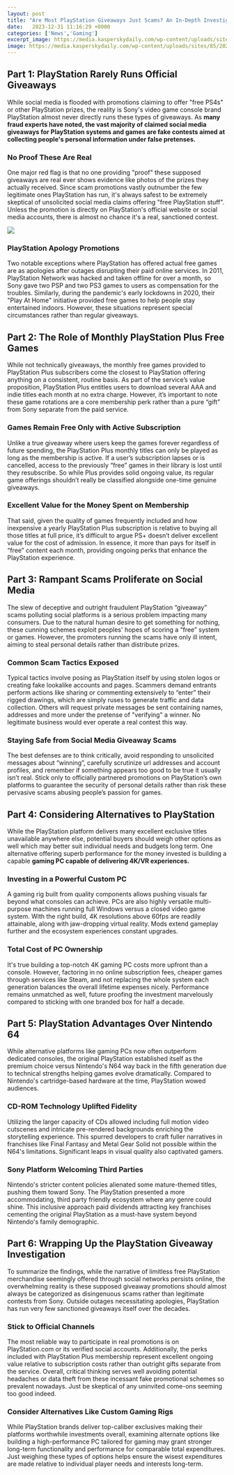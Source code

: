 ```yaml
---
layout: post
title: "Are Most PlayStation Giveaways Just Scams? An In-Depth Investigation"
date:   2023-12-31 11:16:29 +0000
categories: ['News','Gaming']
excerpt_image: https://media.kasperskydaily.com/wp-content/uploads/sites/85/2021/03/19074543/scam-with-playstation-5-giveaway-screenshot-1.png
image: https://media.kasperskydaily.com/wp-content/uploads/sites/85/2021/03/19074543/scam-with-playstation-5-giveaway-screenshot-1.png
---
```


## Part 1: PlayStation Rarely Runs Official Giveaways
While social media is flooded with promotions claiming to offer "free PS4s" or other PlayStation prizes, the reality is Sony's video game console brand PlayStation almost never directly runs these types of giveaways. As **many fraud experts have noted, the vast majority of claimed social media giveaways for PlayStation systems and games are fake contests aimed at collecting people's personal information under false pretenses.**
### No Proof These Are Real
One major red flag is that no one providing "proof" these supposed giveaways are real ever shows evidence like photos of the prizes they actually received. Since scam promotions vastly outnumber the few legitimate ones PlayStation has run, it's always safest to be extremely skeptical of unsolicited social media claims offering "free PlayStation stuff". Unless the promotion is directly on PlayStation's official website or social media accounts, there is almost no chance it's a real, sanctioned contest.

![](https://media.kasperskydaily.com/wp-content/uploads/sites/85/2021/03/19074543/scam-with-playstation-5-giveaway-screenshot-1.png)
### PlayStation Apology Promotions
Two notable exceptions where PlayStation has offered actual free games are as apologies after outages disrupting their paid online services. In 2011, PlayStation Network was hacked and taken offline for over a month, so Sony gave two PSP and two PS3 games to users as compensation for the troubles. Similarly, during the pandemic's early lockdowns in 2020, their "Play At Home" initiative provided free games to help people stay entertained indoors. However, these situations represent special circumstances rather than regular giveaways.
## Part 2: The Role of Monthly PlayStation Plus Free Games 
While not technically giveaways, the monthly free games provided to PlayStation Plus subscribers come the closest to PlayStation offering anything on a consistent, routine basis. As part of the service’s value proposition, PlayStation Plus entitles users to download several AAA and indie titles each month at no extra charge. However, it’s important to note these game rotations are a core membership perk rather than a pure “gift” from Sony separate from the paid service.
### Games Remain Free Only with Active Subscription
Unlike a true giveaway where users keep the games forever regardless of future spending, the PlayStation Plus monthly titles can only be played as long as the membership is active. If a user’s subscription lapses or is cancelled, access to the previously “free” games in their library is lost until they resubscribe. So while Plus provides solid ongoing value, its regular game offerings shouldn’t really be classified alongside one-time genuine giveaways.
### Excellent Value for the Money Spent on Membership 
That said, given the quality of games frequently included and how inexpensive a yearly PlayStation Plus subscription is relative to buying all those titles at full price, it’s difficult to argue PS+ doesn’t deliver excellent value for the cost of admission. In essence, it more than pays for itself in “free” content each month, providing ongoing perks that enhance the PlayStation experience.
## Part 3: Rampant Scams Proliferate on Social Media
The slew of deceptive and outright fraudulent PlayStation “giveaway” scams polluting social platforms is a serious problem impacting many consumers. Due to the natural human desire to get something for nothing, these cunning schemes exploit peoples' hopes of scoring a “free” system or games. However, the promoters running the scams have only ill intent, aiming to steal personal details rather than distribute prizes.
### Common Scam Tactics Exposed  
Typical tactics involve posing as PlayStation itself by using stolen logos or creating fake lookalike accounts and pages. Scammers demand entrants perform actions like sharing or commenting extensively to “enter” their rigged drawings, which are simply ruses to generate traffic and data collection. Others will request private messages be sent containing names, addresses and more under the pretense of "verifying" a winner. No legitimate business would ever operate a real contest this way.
### Staying Safe from Social Media Giveaway Scams
The best defenses are to think critically, avoid responding to unsolicited messages about “winning”, carefully scrutinize url addresses and account profiles, and remember if something appears too good to be true it usually isn’t real. Stick only to officially partnered promotions on PlayStation’s own platforms to guarantee the security of personal details rather than risk these pervasive scams abusing people’s passion for games.
## Part 4: Considering Alternatives to PlayStation 
While the PlayStation platform delivers many excellent exclusive titles unavailable anywhere else, potential buyers should weigh other options as well which may better suit individual needs and budgets long term. One alternative offering superb performance for the money invested is building a capable **gaming PC capable of delivering 4K/VR experiences.**
### Investing in a Powerful Custom PC
A gaming rig built from quality components allows pushing visuals far beyond what consoles can achieve. PCs are also highly versatile multi-purpose machines running full Windows versus a closed video game system. With the right build, 4K resolutions above 60fps are readily attainable, along with jaw-dropping virtual reality. Mods extend gameplay further and the ecosystem experiences constant upgrades. 
### Total Cost of PC Ownership 
It's true building a top-notch 4K gaming PC costs more upfront than a console. However, factoring in no online subscription fees, cheaper games through services like Steam, and not replacing the whole system each generation balances the overall lifetime expenses nicely. Performance remains unmatched as well, future proofing the investment marvelously compared to sticking with one branded box for half a decade.
## Part 5: PlayStation Advantages Over Nintendo 64
While alternative platforms like gaming PCs now often outperform dedicated consoles, the original PlayStation established itself as the premium choice versus Nintendo's N64 way back in the fifth generation due to technical strengths helping games evolve dramatically. Compared to Nintendo's cartridge-based hardware at the time, PlayStation wowed audiences.
### CD-ROM Technology Uplifted Fidelity 
Utilizing the larger capacity of CDs allowed including full motion video cutscenes and intricate pre-rendered backgrounds enriching the storytelling experience. This spurred developers to craft fuller narratives in franchises like Final Fantasy and Metal Gear Solid not possible within the N64's limitations. Significant leaps in visual quality also captivated gamers.
### Sony Platform Welcoming Third Parties
Nintendo's stricter content policies alienated some mature-themed titles, pushing them toward Sony. The PlayStation presented a more accommodating, third party friendly ecosystem where any genre could shine. This inclusive approach paid dividends attracting key franchises cementing the original PlayStation as a must-have system beyond Nintendo's family demographic.
## Part 6: Wrapping Up the PlayStation Giveaway Investigation
To summarize the findings, while the narrative of limitless free PlayStation merchandise seemingly offered through social networks persists online, the overwhelming reality is these supposed giveaway promotions should almost always be categorized as disingenuous scams rather than legitimate contests from Sony. Outside outages necessitating apologies, PlayStation has run very few sanctioned giveaways itself over the decades. 
### Stick to Official Channels
The most reliable way to participate in real promotions is on PlayStation.com or its verified social accounts. Additionally, the perks included with PlayStation Plus membership represent excellent ongoing value relative to subscription costs rather than outright gifts separate from the service. Overall, critical thinking serves well avoiding potential headaches or data theft from these incessant fake promotional schemes so prevalent nowadays. Just be skeptical of any uninvited come-ons seeming too good indeed.
### Consider Alternatives Like Custom Gaming Rigs
While PlayStation brands deliver top-caliber exclusives making their platforms worthwhile investments overall, examining alternate options like building a high-performance PC tailored for gaming may grant stronger long-term functionality and performance for comparable total expenditures. Just weighing these types of options helps ensure the wisest expenditures are made relative to individual player needs and interests long-term.